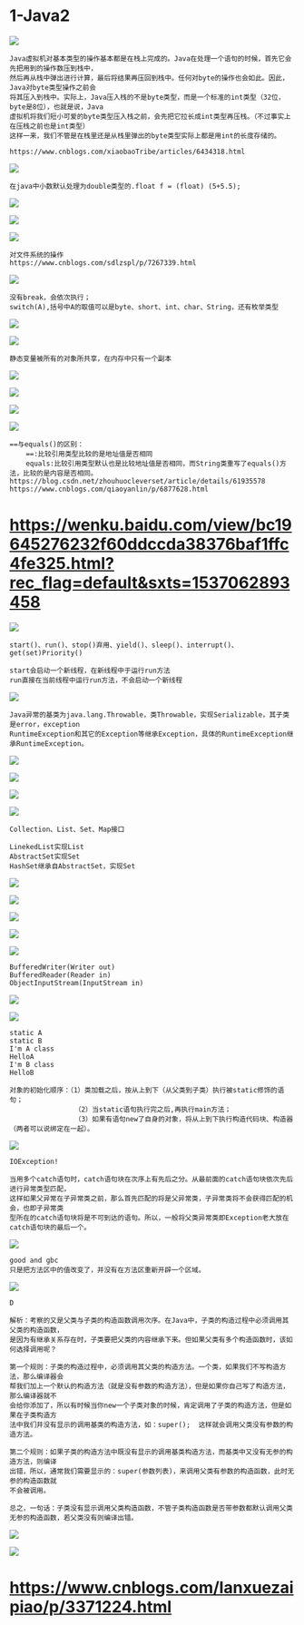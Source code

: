 # 1-Java2 #

![](https://i.imgur.com/CDtXJIj.png)

	Java虚拟机对基本类型的操作基本都是在栈上完成的。Java在处理一个语句的时候，首先它会先把用到的操作数压到栈中，
	然后再从栈中弹出进行计算，最后将结果再压回到栈中。任何对byte的操作也会如此。因此，Java对byte类型操作之前会
	将其压入到栈中。实际上，Java压入栈的不是byte类型，而是一个标准的int类型（32位，byte是8位），也就是说，Java
	虚拟机将我们短小可爱的byte类型压入栈之前，会先把它拉长成int类型再压栈。（不过事实上在压栈之前也是int类型）
	这样一来，我们不管是在栈里还是从栈里弹出的byte类型实际上都是用int的长度存储的。

	https://www.cnblogs.com/xiaobaoTribe/articles/6434318.html

![](https://i.imgur.com/6tXDLOM.png)

	在java中小数默认处理为double类型的.float f = (float) (5+5.5);

![](https://i.imgur.com/ewDyrGC.png)

![](https://i.imgur.com/aKOFotO.png)

![](https://i.imgur.com/aoJVm1X.png)

	对文件系统的操作
	https://www.cnblogs.com/sdlzspl/p/7267339.html

![](https://i.imgur.com/uMhjLYs.png)

	没有break，会依次执行；
	switch(A),括号中A的取值可以是byte、short、int、char、String，还有枚举类型

![](https://i.imgur.com/PTRZQAO.png)

![](https://i.imgur.com/WfNZoUX.png)

	静态变量被所有的对象所共享，在内存中只有一个副本

![](https://i.imgur.com/c75qw73.png)

![](https://i.imgur.com/VeN78CE.png)

![](https://i.imgur.com/F1LEMLs.png)

![](https://i.imgur.com/dMfWa0b.png)

	==与equals()的区别：
		==:比较引用类型比较的是地址值是否相同
		equals:比较引用类型默认也是比较地址值是否相同，而String类重写了equals()方法，比较的是内容是否相同。
	https://blog.csdn.net/zhouhuocleverset/article/details/61935578
	https://www.cnblogs.com/qiaoyanlin/p/6877628.html


https://wenku.baidu.com/view/bc19645276232f60ddccda38376baf1ffc4fe325.html?rec_flag=default&sxts=1537062893458
=========================================================================================================================

![](https://i.imgur.com/3q3KoEJ.png)
	
	start()、run()、stop()弃用、yield()、sleep()、interrupt()、get(set)Priority()

	start会启动一个新线程，在新线程中于运行run方法
	run直接在当前线程中运行run方法，不会启动一个新线程

![](https://i.imgur.com/2DilcNB.png)

	Java异常的基类为java.lang.Throwable，类Throwable，实现Serializable，其子类是error，exception
	RuntimeException和其它的Exception等继承Exception，具体的RuntimeException继承RuntimeException。

![](https://i.imgur.com/RZL2PAt.png)

![](https://i.imgur.com/HBPc41s.png)

![](https://i.imgur.com/lMIIrrJ.png)

![](https://i.imgur.com/saiIoDC.png)


	Collection、List、Set、Map接口

	LinekedList实现List
	AbstractSet实现Set
	HashSet继承自AbstractSet，实现Set

![](https://i.imgur.com/wOyglaq.png)

![](https://i.imgur.com/JsP2tY0.png)

![](https://i.imgur.com/9wtXXV4.jpg)

![](https://i.imgur.com/nKvdYxq.png)

![](https://i.imgur.com/mRaM2P7.png)

	BufferedWriter(Writer out)
	BufferedReader(Reader in)
	ObjectInputStream(InputStream in)

![](https://i.imgur.com/gm3DBaf.png)

![](https://i.imgur.com/qGvXPUx.png)

	static A
	static B
	I'm A class
	HelloA
	I'm B class
	HelloB

	对象的初始化顺序：（1）类加载之后，按从上到下（从父类到子类）执行被static修饰的语句；
					（2）当static语句执行完之后,再执行main方法；
					（3）如果有语句new了自身的对象，将从上到下执行构造代码块、构造器（两者可以说绑定在一起）。

![](https://i.imgur.com/GhohOCl.png)

	IOException!

	当用多个catch语句时，catch语句块在次序上有先后之分。从最前面的catch语句块依次先后进行异常类型匹配，
	这样如果父异常在子异常类之前，那么首先匹配的将是父异常类，子异常类将不会获得匹配的机会，也即子异常类
	型所在的catch语句块将是不可到达的语句。所以，一般将父类异常类即Exception老大放在catch语句块的最后一个。

![](https://i.imgur.com/UpEJjK5.png)

	good and gbc
	只是把方法区中的值改变了，并没有在方法区重新开辟一个区域。

![](https://i.imgur.com/Pdj1M73.png)

	D

	解析：考察的又是父类与子类的构造函数调用次序。在Java中，子类的构造过程中必须调用其父类的构造函数，
	是因为有继承关系存在时，子类要把父类的内容继承下来。但如果父类有多个构造函数时，该如何选择调用呢？
	
	第一个规则：子类的构造过程中，必须调用其父类的构造方法。一个类，如果我们不写构造方法，那么编译器会
	帮我们加上一个默认的构造方法（就是没有参数的构造方法），但是如果你自己写了构造方法，那么编译器就不
	会给你添加了，所以有时候当你new一个子类对象的时候，肯定调用了子类的构造方法，但是如果在子类构造方
	法中我们并没有显示的调用基类的构造方法，如：super();  这样就会调用父类没有参数的构造方法。    
	
	第二个规则：如果子类的构造方法中既没有显示的调用基类构造方法，而基类中又没有无参的构造方法，则编译
	出错，所以，通常我们需要显示的：super(参数列表)，来调用父类有参数的构造函数，此时无参的构造函数就
	不会被调用。
	
	总之，一句话：子类没有显示调用父类构造函数，不管子类构造函数是否带参数都默认调用父类无参的构造函数，若父类没有则编译出错。

![](https://i.imgur.com/jKPpyLa.png)

![](https://i.imgur.com/rxi0ZOV.png)

https://www.cnblogs.com/lanxuezaipiao/p/3371224.html
====================================================================================================================